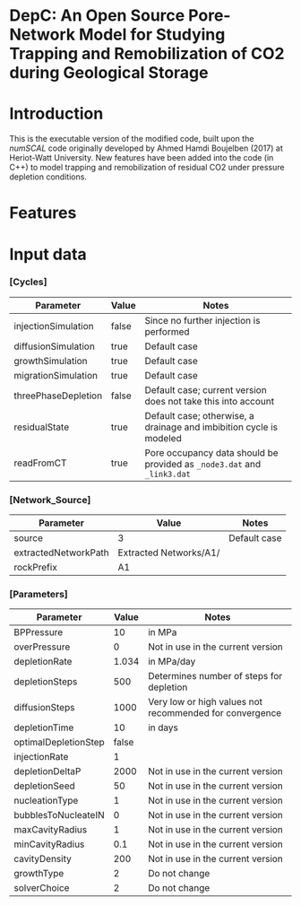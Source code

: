 # DepC: An Open Source Pore-Network Model for Studying Trapping and Remobilization of CO2 during Geological Storage

# Introduction
This is the executable version of the modified code, built upon the *numSCAL* code originally developed by Ahmed Hamdi Boujelben (2017) at Heriot-Watt University. New features have been added into the code (in C++) to model trapping and remobilization of residual CO2 under pressure depletion conditions.

# Features


# Input data
### [Cycles]

| Parameter              | Value   | Notes                                                                 |
|------------------------|---------|-----------------------------------------------------------------------|
| injectionSimulation    | false   | Since no further injection is performed                              |
| diffusionSimulation    | true    | Default case                                                          |
| growthSimulation       | true    | Default case                                                          |
| migrationSimulation    | true    | Default case                                                          |
| threePhaseDepletion    | false   | Default case; current version does not take this into account         |
| residualState          | true    | Default case; otherwise, a drainage and imbibition cycle is modeled  |
| readFromCT             | true    | Pore occupancy data should be provided as `_node3.dat` and `_link3.dat` |

### [Network_Source]

| Parameter              | Value                       | Notes                   |
|------------------------|-----------------------------|-------------------------|
| source                 | 3                           | Default case            |
| extractedNetworkPath   | Extracted Networks/A1/      |                         |
| rockPrefix             | A1                          |                         |

### [Parameters]

| Parameter              | Value    | Notes                                                                 |
|------------------------|----------|-----------------------------------------------------------------------|
| BPPressure             | 10       | in MPa                                                                |
| overPressure           | 0        | Not in use in the current version                                     |
| depletionRate          | 1.034    | in MPa/day                                                            |
| depletionSteps         | 500      | Determines number of steps for depletion                              |
| diffusionSteps         | 1000     | Very low or high values not recommended for convergence               |
| depletionTime          | 10       | in days                                                               |
| optimalDepletionStep   | false    |                                                                       |
| injectionRate          | 1        |                                                                       |
| depletionDeltaP        | 2000     | Not in use in the current version                                     |
| depletionSeed          | 50       | Not in use in the current version                                     |
| nucleationType         | 1        | Not in use in the current version                                     |
| bubblesToNucleateIN    | 0        | Not in use in the current version                                     |
| maxCavityRadius        | 1        | Not in use in the current version                                     |
| minCavityRadius        | 0.1      | Not in use in the current version                                     |
| cavityDensity          | 200      | Not in use in the current version                                     |
| growthType             | 2        | Do not change                                                         |
| solverChoice           | 2        | Do not change                                                         |

